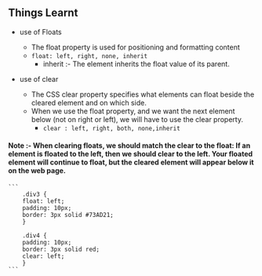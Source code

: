 ## Things Learnt

* use of Floats
    * The float property is used for positioning and formatting content
    * `float: left, right, none, inherit`
        * inherit :-  The element inherits the float value of its parent.

* use of clear
    * The CSS clear property specifies what elements can float beside the cleared element and on which side.
    * When we use the float property, and we want the next element below (not on right or left), we will have to use the clear property.
        * `clear : left, right, both, none,inherit`

#### Note :- When clearing floats, we should match the clear to the float: If an element is floated to the left, then we should clear to the left. Your floated element will continue to float, but the cleared element will appear below it on the web page.

    ```
        .div3 {
        float: left;
        padding: 10px;  
        border: 3px solid #73AD21;
        }

        .div4 {
        padding: 10px;
        border: 3px solid red;
        clear: left;
        }
    ```